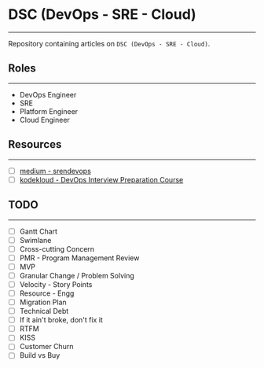 # DSC (DevOps - SRE - Cloud)
---
Repository containing articles on `DSC (DevOps - SRE - Cloud)`.

## Roles
---
- DevOps Engineer
- SRE
- Platform Engineer
- Cloud Engineer

## Resources
---
- [ ] [medium - srendevops](https://medium.com/srendevops)
- [ ] [kodekloud - DevOps Interview Preparation Course](https://kodekloud.com/courses/devops-interview-prep-course/)

## TODO
---
- [ ] Gantt Chart
- [ ] Swimlane
- [ ] Cross-cutting Concern
- [ ] PMR - Program Management Review
- [ ] MVP
- [ ] Granular Change / Problem Solving
- [ ] Velocity - Story Points
- [ ] Resource - Engg
- [ ] Migration Plan
- [ ] Technical Debt
- [ ] If it ain't broke, don't fix it
- [ ] RTFM
- [ ] KISS
- [ ] Customer Churn
- [ ] Build vs Buy
